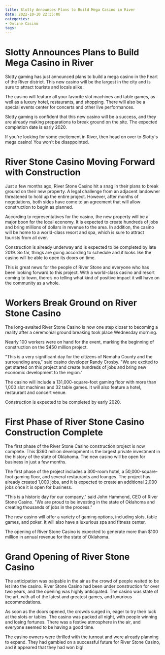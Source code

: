 ```yaml
---
title: Slotty Announces Plans to Build Mega Casino in River
date: 2022-10-10 22:35:08
categories:
- Online Casino
tags:
---
```



#  Slotty Announces Plans to Build Mega Casino in River

Slotty gaming has just announced plans to build a mega casino in the heart of the River district. This new casino will be the largest in the city and is sure to attract tourists and locals alike.

The casino will feature all your favorite slot machines and table games, as well as a luxury hotel, restaurants, and shopping. There will also be a special events center for concerts and other live performances.

Slotty gaming is confident that this new casino will be a success, and they are already making preparations to break ground on the site. The expected completion date is early 2020.

If you're looking for some excitement in River, then head on over to Slotty's mega casino! You won't be disappointed.

#  River Stone Casino Moving Forward with Construction

Just a few months ago, River Stone Casino hit a snag in their plans to break ground on their new property. A legal challenge from an adjacent landowner threatened to hold up the entire project. However, after months of negotiations, both sides have come to an agreement that will allow construction to begin as planned.

According to representatives for the casino, the new property will be a major boon for the local economy. It is expected to create hundreds of jobs and bring millions of dollars in revenue to the area. In addition, the casino will be home to a world-class resort and spa, which is sure to attract tourists from all over.

Construction is already underway and is expected to be completed by late 2019. So far, things are going according to schedule and it looks like the casino will be able to open its doors on time.

This is great news for the people of River Stone and everyone who has been looking forward to this project. With a world-class casino and resort coming to town, there’s no telling what kind of positive impact it will have on the community as a whole.

#  Workers Break Ground on River Stone Casino

The long-awaited River Stone Casino is now one step closer to becoming a reality after a ceremonial ground breaking took place Wednesday morning.

Nearly 100 workers were on hand for the event, marking the beginning of construction on the $450 million project.

"This is a very significant day for the citizens of Nemaha County and the surrounding area," said casino developer Randy Crosby. "We are excited to get started on this project and create hundreds of jobs and bring new economic development to the region."

The casino will include a 131,000-square-foot gaming floor with more than 1,000 slot machines and 32 table games. It will also feature a hotel, restaurant and concert venue.

Construction is expected to be completed by early 2020.

#  First Phase of River Stone Casino Construction Complete

The first phase of the River Stone Casino construction project is now complete. This $360 million development is the largest private investment in the history of the state of Oklahoma. The new casino will be open for business in just a few months.

The first phase of the project includes a 300-room hotel, a 50,000-square-foot gaming floor, and several restaurants and lounges. The project has already created 1,000 jobs, and it is expected to create an additional 2,000 jobs once it is open for business.

"This is a historic day for our company," said John Hammond, CEO of River Stone Casino. "We are proud to be investing in the state of Oklahoma and creating thousands of jobs in the process."

The new casino will offer a variety of gaming options, including slots, table games, and poker. It will also have a luxurious spa and fitness center.

The opening of River Stone Casino is expected to generate more than $100 million in annual revenue for the state of Oklahoma.

#  Grand Opening of River Stone Casino

The anticipation was palpable in the air as the crowd of people waited to be let into the casino. River Stone Casino had been under construction for over two years, and the opening was highly anticipated. The casino was state of the art, with all of the latest and greatest games, and luxurious accommodations.

As soon as the doors opened, the crowds surged in, eager to try their luck at the slots or tables. The casino was packed all night, with people winning and losing fortunes. There was a festive atmosphere in the air, and everyone seemed to be having a good time.

The casino owners were thrilled with the turnout and were already planning to expand. They had gambled on a successful future for River Stone Casino, and it appeared that they had won big!